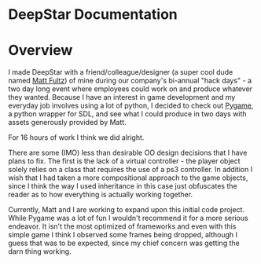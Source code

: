 # DeepStar Documentation

# Overview

I made DeepStar with a friend/colleague/designer (a super cool dude named [Matt Fultz](http://www.herowithacomputer.com/)) of mine during our company's bi-annual "hack days" - a two day long event where employees could work on and produce whatever they wanted. Because I have an interest in game development and my everyday job involves using a lot of python, I decided to check out [Pygame](http://www.pygame.org/hifi.html), a python wrapper for SDL, and see what I could produce in two days with assets generously provided by Matt.

For 16 hours of work I think we did alright.

There are some (IMO) less than desirable OO design decisions that I have plans to fix. The first is the lack of a virtual controller - the player object solely relies on a class that requires the use of a ps3 controller. In addition I wish that I had taken a more compositional approach to the game objects, since I think the way I used inheritance in this case just obfuscates the reader as to how everything is actually working together.

Currently, Matt and I are working to expand upon this initial code project. While Pygame was a lot of fun I wouldn't recommend it for a more serious endeavor. It isn't the most optimized of frameworks and even with this simple game I think I observed some frames being dropped, although I guess that was to be expected, since my chief concern was getting the darn thing working.
